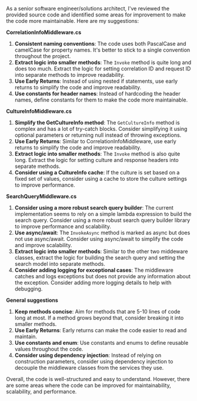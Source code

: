 As a senior software engineer/solutions architect, I've reviewed the provided source code and identified some areas for improvement to make the code more maintainable. Here are my suggestions:

**CorrelationInfoMiddleware.cs**

1. **Consistent naming conventions**: The code uses both PascalCase and camelCase for property names. It's better to stick to a single convention throughout the project.
2. **Extract logic into smaller methods**: The `Invoke` method is quite long and does too much. Extract the logic for setting correlation ID and request ID into separate methods to improve readability.
3. **Use Early Returns**: Instead of using nested if statements, use early returns to simplify the code and improve readability.
4. **Use constants for header names**: Instead of hardcoding the header names, define constants for them to make the code more maintainable.

**CultureInfoMiddleware.cs**

1. **Simplify the GetCultureInfo method**: The `GetCultureInfo` method is complex and has a lot of try-catch blocks. Consider simplifying it using optional parameters or returning null instead of throwing exceptions.
2. **Use Early Returns**: Similar to CorrelationInfoMiddleware, use early returns to simplify the code and improve readability.
3. **Extract logic into smaller methods**: The `Invoke` method is also quite long. Extract the logic for setting culture and response headers into separate methods.
4. **Consider using a CultureInfo cache**: If the culture is set based on a fixed set of values, consider using a cache to store the culture settings to improve performance.

**SearchQueryMiddleware.cs**

1. **Consider using a more robust search query builder**: The current implementation seems to rely on a simple lambda expression to build the search query. Consider using a more robust search query builder library to improve performance and scalability.
2. **Use async/await**: The `InvokeAsync` method is marked as async but does not use async/await. Consider using async/await to simplify the code and improve scalability.
3. **Extract logic into smaller methods**: Similar to the other two middeware classes, extract the logic for building the search query and setting the search model into separate methods.
4. **Consider adding logging for exceptional cases**: The middleware catches and logs exceptions but does not provide any information about the exception. Consider adding more logging details to help with debugging.

**General suggestions**

1. **Keep methods concise**: Aim for methods that are 5-10 lines of code long at most. If a method grows beyond that, consider breaking it into smaller methods.
2. **Use Early Returns**: Early returns can make the code easier to read and maintain.
3. **Use constants and enum**: Use constants and enums to define reusable values throughout the code.
4. **Consider using dependency injection**: Instead of relying on construction parameters, consider using dependency injection to decouple the middleware classes from the services they use.

Overall, the code is well-structured and easy to understand. However, there are some areas where the code can be improved for maintainability, scalability, and performance.